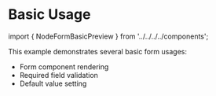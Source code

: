 # Basic Usage

import { NodeFormBasicPreview } from '../../../../components';

<div>
  This example demonstrates several basic form usages:

  * Form component rendering
  * Required field validation
  * Default value setting
</div>

<NodeFormBasicPreview />
